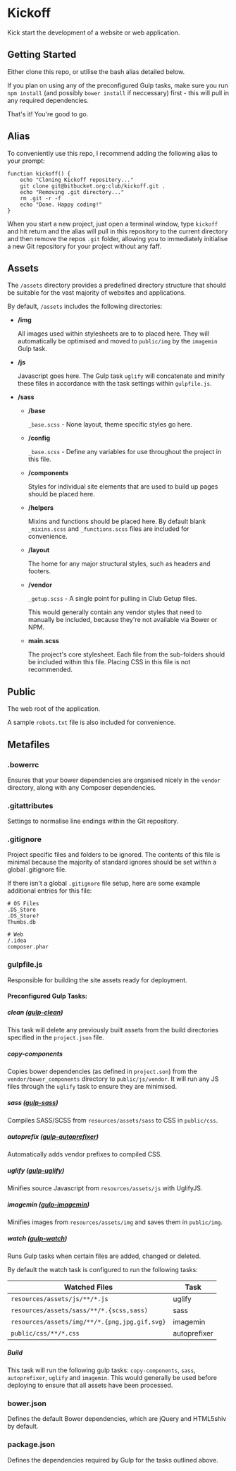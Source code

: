 # Kickoff

Kick start the development of a website or web application.

## Getting Started

Either clone this repo, or utilise the bash alias detailed below. 

If you plan on using any of the preconfigured Gulp tasks, make sure you run `npm install` (and possibly `bower install` if neccessary) first - this will pull in any required dependencies.

That's it! You're good to go.

## Alias

To conveniently use this repo, I recommend adding the following alias to your prompt:

```
function kickoff() {
    echo "Cloning Kickoff repository..."
    git clone git@bitbucket.org:club/kickoff.git .
    echo "Removing .git directory..."
    rm .git -r -f
    echo "Done. Happy coding!"
}
```
When you start a new project, just open a terminal window, type `kickoff` and hit return and the alias will pull in this repository to the current directory and then remove the repos `.git` folder, allowing you to immediately initialise a new Git repository for your project without any faff.

## Assets

The `/assets` directory provides a predefined directory structure that should be suitable for the vast majority of websites and applications.

By default, `/assets` includes the following directories:

* **/img**

  All images used within stylesheets are to to placed here. They will automatically be optimised and moved to `public/img` by the `imagemin` Gulp task.

* **/js**

  Javascript goes here. The Gulp task `uglify` will concatenate and minify these files in accordance with the task settings within `gulpfile.js`.

* **/sass**
  * **/base**

    `_base.scss` - None layout, theme specific styles go here.

  * **/config**

    `_base.scss` - Define any variables for use throughout the project in this file.

  * **/components**

    Styles for individual site elements that are used to build up pages should be placed here.

  * **/helpers**

    Mixins and functions should be placed here. By default blank `_mixins.scss` and `_functions.scss` files are included for convenience.
    
  * **/layout**
  
  	The home for any major structural styles, such as headers and footers.

  * **/vendor**

      `_getup.scss` - A single point for pulling in Club Getup files.

    This would generally contain any vendor styles that need to manually be included, because they're not available via Bower or NPM.

  * **main.scss**

    The project's core stylesheet. Each file from the sub-folders should be included within this file. Placing CSS in this file is not recommended.

## Public

The web root of the application.

A sample `robots.txt` file is also included for convenience.

## Metafiles

### .bowerrc

Ensures that your bower dependencies are organised nicely in the `vendor` directory, along with any Composer dependencies.

### .gitattributes

Settings to normalise line endings within the Git repository.

### .gitignore

Project specific files and folders to be ignored. The contents of this file is minimal because the majority of standard ignores should be set within a global .gitignore file.

If there isn't a global `.gitignore` file setup, here are some example additional entries for this file:

```
# OS Files
.DS_Store
.DS_Store?
Thumbs.db

# Web
/.idea
composer.phar
```

### gulpfile.js

Responsible for building the site assets ready for deployment.

#### Preconfigured Gulp Tasks:

##### clean ([gulp-clean]())
This task will delete any previously built assets from the build directories specified in the `project.json` file.

##### copy-components

Copies bower dependencies (as defined in `project.son`) from the `vendor/bower_components` directory to `public/js/vendor`. It will run any JS files through the `uglify` task to ensure they are minimised.

##### sass ([gulp-sass]())

Compiles SASS/SCSS from `resources/assets/sass` to CSS in `public/css`.

##### autoprefix ([gulp-autoprefixer]())

Automatically adds vendor prefixes to compiled CSS.

##### uglify ([gulp-uglify]())

Minifies source Javascript from `resources/assets/js` with UglifyJS.

##### imagemin ([gulp-imagemin]())

Minifies images from `resources/assets/img` and saves them in `public/img`.

##### watch ([gulp-watch]())

Runs Gulp tasks when certain files are added, changed or deleted.

By default the watch task is configured to run the following tasks:

Watched Files                                 | Task
--------------------------------------------- | ------------
`resources/assets/js/**/*.js`                 | uglify
`resources/assets/sass/**/*.{scss,sass)`      | sass
`resources/assets/img/**/*.{png,jpg,gif,svg}` | imagemin
`public/css/**/*.css`                         | autoprefixer

##### Build

This task will run the following gulp tasks: `copy-components`, `sass`, `autoprefixer`, `uglify` and `imagemin`. This would generally be used before deploying to ensure that all assets have been processed.

### bower.json

Defines the default Bower dependencies, which are jQuery and HTML5shiv by default.

### package.json

Defines the dependencies required by Gulp for the tasks outlined above.
